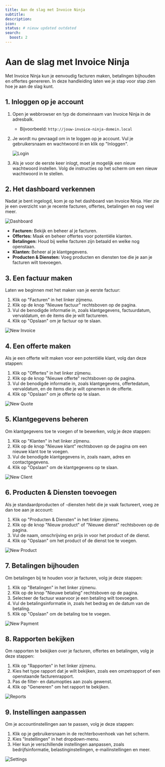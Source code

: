 ```yaml
---
title: Aan de slag met Invoice Ninja
subtitle:
description:
icon: 
status: # nieuw updated outdated
search:
  boost: 2 
---
```


# Aan de slag met Invoice Ninja

Met Invoice Ninja kun je eenvoudig facturen maken, betalingen bijhouden en offertes genereren. In deze handleiding laten we je stap voor stap zien hoe je aan de slag kunt.

## 1. Inloggen op je account

1. Open je webbrowser en typ de domeinnaam van Invoice Ninja in de adresbalk.
   - Bijvoorbeeld: `http://jouw-invoice-ninja-domein.local`

2. Je wordt nu gevraagd om in te loggen op je account. Vul je gebruikersnaam en wachtwoord in en klik op "Inloggen".

   ![Login](assets/images/invoice-ninja-login.png)

3. Als je voor de eerste keer inlogt, moet je mogelijk een nieuw wachtwoord instellen. Volg de instructies op het scherm om een nieuw wachtwoord in te stellen.

## 2. Het dashboard verkennen

Nadat je bent ingelogd, kom je op het dashboard van Invoice Ninja. Hier zie je een overzicht van je recente facturen, offertes, betalingen en nog veel meer.

![Dashboard](assets/images/invoice-ninja-dashboard.png)

- **Facturen:** Bekijk en beheer al je facturen.
- **Offertes:** Maak en beheer offertes voor potentiële klanten.
- **Betalingen:** Houd bij welke facturen zijn betaald en welke nog openstaan.
- **Klanten:** Beheer al je klantgegevens.
- **Producten & Diensten:** Voeg producten en diensten toe die je aan je facturen wilt toevoegen.

## 3. Een factuur maken

Laten we beginnen met het maken van je eerste factuur:

1. Klik op "Facturen" in het linker zijmenu.
2. Klik op de knop "Nieuwe factuur" rechtsboven op de pagina.
3. Vul de benodigde informatie in, zoals klantgegevens, factuurdatum, vervaldatum, en de items die je wilt factureren.
4. Klik op "Opslaan" om je factuur op te slaan.

![New Invoice](assets/images/invoice-ninja-factuur.png)

## 4. Een offerte maken

Als je een offerte wilt maken voor een potentiële klant, volg dan deze stappen:

1. Klik op "Offertes" in het linker zijmenu.
2. Klik op de knop "Nieuwe offerte" rechtsboven op de pagina.
3. Vul de benodigde informatie in, zoals klantgegevens, offertedatum, vervaldatum, en de items die je wilt opnemen in de offerte.
4. Klik op "Opslaan" om je offerte op te slaan.

![New Quote](assets/images/invoice-ninja-offerte.png)

## 5. Klantgegevens beheren

Om klantgegevens toe te voegen of te bewerken, volg je deze stappen:

1. Klik op "Klanten" in het linker zijmenu.
2. Klik op de knop "Nieuwe klant" rechtsboven op de pagina om een nieuwe klant toe te voegen.
3. Vul de benodigde klantgegevens in, zoals naam, adres en contactgegevens.
4. Klik op "Opslaan" om de klantgegevens op te slaan.

![New Client](assets/images/invoice-ninja-nieuweklant.png)

## 6. Producten & Diensten toevoegen

Als je standaardproducten of -diensten hebt die je vaak factureert, voeg ze dan toe aan je account:

1. Klik op "Producten & Diensten" in het linker zijmenu.
2. Klik op de knop "Nieuw product" of "Nieuwe dienst" rechtsboven op de pagina.
3. Vul de naam, omschrijving en prijs in voor het product of de dienst.
4. Klik op "Opslaan" om het product of de dienst toe te voegen.

![New Product](assets/images/invoice-ninja-nieuwproduct.png)

## 7. Betalingen bijhouden

Om betalingen bij te houden voor je facturen, volg je deze stappen:

1. Klik op "Betalingen" in het linker zijmenu.
2. Klik op de knop "Nieuwe betaling" rechtsboven op de pagina.
3. Selecteer de factuur waarvoor je een betaling wilt toevoegen.
4. Vul de betalingsinformatie in, zoals het bedrag en de datum van de betaling.
5. Klik op "Opslaan" om de betaling toe te voegen.

![New Payment](assets/images/invoice-ninja-nieuwebetaling.png)

## 8. Rapporten bekijken

Om rapporten te bekijken over je facturen, offertes en betalingen, volg je deze stappen:

1. Klik op "Rapporten" in het linker zijmenu.
2. Kies het type rapport dat je wilt bekijken, zoals een omzetrapport of een openstaande facturenrapport.
3. Pas de filter- en datumopties aan zoals gewenst.
4. Klik op "Genereren" om het rapport te bekijken.

![Reports](assets/images/invoice-ninja-rapport.png)

## 9. Instellingen aanpassen

Om je accountinstellingen aan te passen, volg je deze stappen:

1. Klik op je gebruikersnaam in de rechterbovenhoek van het scherm.
2. Kies "Instellingen" in het dropdown-menu.
3. Hier kun je verschillende instellingen aanpassen, zoals bedrijfsinformatie, belastinginstellingen, e-mailinstellingen en meer.

![Settings](assets/images/invoice-ninja-instellingen.png)

